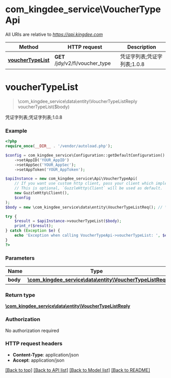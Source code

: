 # com_kingdee_service\VoucherTypeApi

All URIs are relative to *https://api.kingdee.com*

Method | HTTP request | Description
------------- | ------------- | -------------
[**voucherTypeList**](VoucherTypeApi.md#voucherTypeList) | **GET** /jdy/v2/fi/voucher_type | 凭证字列表;凭证字列表;1.0.8


# **voucherTypeList**
> \com_kingdee_service\data\entity\VoucherTypeListReply voucherTypeList($body)

凭证字列表;凭证字列表;1.0.8

### Example
```php
<?php
require_once(__DIR__ . '/vendor/autoload.php');

$config = com_kingdee_service\Configuration::getDefaultConfiguration()
    ->setAppID('YOUR_AppID')
    ->setAppSec('YOUR_AppSec');
    ->setAppToken('YOUR_AppToken');

$apiInstance = new com_kingdee_service\Api\VoucherTypeApi(
    // If you want use custom http client, pass your client which implements `GuzzleHttp\ClientInterface`.
    // This is optional, `GuzzleHttp\Client` will be used as default.
    new GuzzleHttp\Client(),
    $config
);
$body = new \com_kingdee_service\data\entity\VoucherTypeListReq(); // \com_kingdee_service\data\entity\VoucherTypeListReq | 

try {
    $result = $apiInstance->voucherTypeList($body);
    print_r($result);
} catch (Exception $e) {
    echo 'Exception when calling VoucherTypeApi->voucherTypeList: ', $e->getMessage(), PHP_EOL;
}
?>
```

### Parameters

Name | Type | Description  | Notes
------------- | ------------- | ------------- | -------------
 **body** | [**\com_kingdee_service\data\entity\VoucherTypeListReq**](../Model/VoucherTypeListReq.md)|  | [optional]

### Return type

[**\com_kingdee_service\data\entity\VoucherTypeListReply**](../Model/VoucherTypeListReply.md)

### Authorization

No authorization required

### HTTP request headers

 - **Content-Type**: application/json
 - **Accept**: application/json

[[Back to top]](#) [[Back to API list]](../../README.md#documentation-for-api-endpoints) [[Back to Model list]](../../README.md#documentation-for-models) [[Back to README]](../../README.md)

